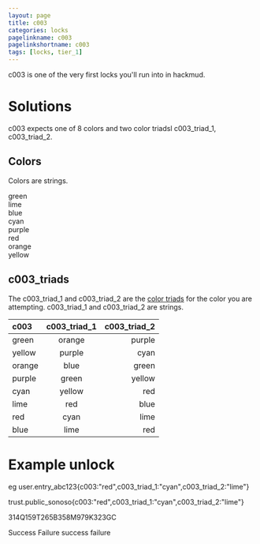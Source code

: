 ```yaml
---
layout: page
title: c003
categories: locks
pagelinkname: c003
pagelinkshortname: c003
tags: [locks, tier_1]
---
```


c003 is one of the very first locks you'll run into in hackmud.

# Solutions

c003 expects one of 8 colors and two color triadsl c003_triad_1, c003_triad_2.

## Colors

Colors are strings.

green\
lime\
blue\
cyan\
purple\
red\
orange\
yellow

## c003_triads

The c003_triad_1 and c003_triad_2 are the [color triads](https://en.wikipedia.org/wiki/Color_scheme#Triadic) for the color you are attempting. c003_triad_1 and c003_triad_2 are strings.

| c003| c003_triad_1 | c003_triad_2|
|:--- | :----: | ---: |
|green	| orange	| purple |
|yellow	| purple	| cyan |
|orange	| blue	| green |
|purple	| green	| yellow |
|cyan	| yellow	| red |
|lime	| red		| blue |
|red		| cyan	| lime |
|blue	| lime	| red |

# Example unlock

eg user.entry_abc123{c003:"red",c003_triad_1:"cyan",c003_triad_2:"lime"}

trust.public_sonoso{c003:"red",c003_triad_1:"cyan",c003_triad_2:"lime"}

314Q159T265B358M979K323GC

Success Failure success failure